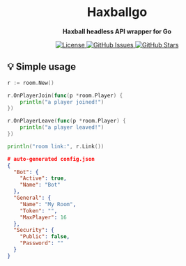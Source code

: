 <h1 align="center">Haxballgo</h1>
<p align="center"><strong>Haxball headless API wrapper for Go</strong></p>

<p align="center">
  <a href="https://opensource.org/licenses/gpl-3.0.html">
    <img alt="License" src="https://img.shields.io/github/license/schphe/haxballgo?color=success&style=for-the-badge">
  </a>

  <a href="https://github.com/schphe/haxballgo/issues">
    <img alt="GitHub Issues" src="https://img.shields.io/github/issues/schphe/haxballgo?style=for-the-badge">
  </a>

  <a href="https://github.com/schphe/haxballgo/stargazers">
    <img alt="GitHub Stars" src="https://img.shields.io/github/stars/schphe/haxballgo?style=for-the-badge">
  </a>
</p>

## 💡 Simple usage
```go
r := room.New()

r.OnPlayerJoin(func(p *room.Player) {
	println("a player joined!")
})

r.OnPlayerLeave(func(p *room.Player) {
	println("a player leaved!")
})

println("room link:", r.Link())
```
```json
# auto-generated config.json
{
  "Bot": {
    "Active": true,
    "Name": "Bot"
  },
  "General": {
    "Name": "My Room",
    "Token": "",
    "MaxPlayer": 16
  },
  "Security": {
    "Public": false,
    "Password": ""
  }
}
```
